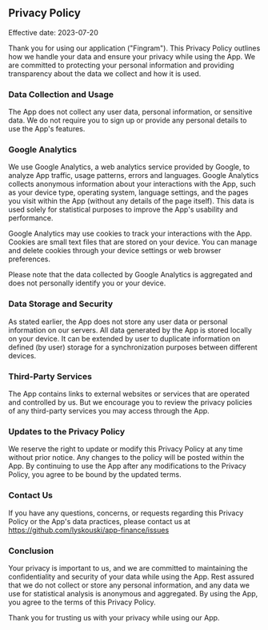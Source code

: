 ## Privacy Policy

Effective date: 2023-07-20

Thank you for using our application ("Fingram"). This Privacy Policy outlines how we handle your data and ensure your 
privacy while using the App. We are committed to protecting your personal information and providing transparency 
about the data we collect and how it is used.

### Data Collection and Usage

The App does not collect any user data, personal information, or sensitive data. We do not require you to sign up or 
provide any personal details to use the App's features.

### Google Analytics

We use Google Analytics, a web analytics service provided by Google, to analyze App traffic, usage patterns, errors and 
languages. Google Analytics collects anonymous information about your interactions with the App, such as your device 
type, operating system, language settings, and the pages you visit within the App (without any details of the page 
itself). This data is used solely for statistical purposes to improve the App's usability and performance.

Google Analytics may use cookies to track your interactions with the App. Cookies are small text files that are stored 
on your device. You can manage and delete cookies through your device settings or web browser preferences.

Please note that the data collected by Google Analytics is aggregated and does not personally identify you or your device.

### Data Storage and Security

As stated earlier, the App does not store any user data or personal information on our servers. All data generated by 
the App is stored locally on your device. It can be extended by user to duplicate information on defined (by user)
storage for a synchronization purposes between different devices. 

### Third-Party Services

The App contains links to external websites or services that are operated and controlled by us. But we encourage you to 
review the privacy policies of any third-party services you may access through the App.

### Updates to the Privacy Policy

We reserve the right to update or modify this Privacy Policy at any time without prior notice. Any changes to the 
policy will be posted within the App. By continuing to use the App after any modifications to the Privacy Policy, 
you agree to be bound by the updated terms.

### Contact Us

If you have any questions, concerns, or requests regarding this Privacy Policy or the App's data practices, 
please contact us at https://github.com/lyskouski/app-finance/issues

### Conclusion

Your privacy is important to us, and we are committed to maintaining the confidentiality and security of your data 
while using the App. Rest assured that we do not collect or store any personal information, and any data we use for 
statistical analysis is anonymous and aggregated. By using the App, you agree to the terms of this Privacy Policy.

Thank you for trusting us with your privacy while using our App.
